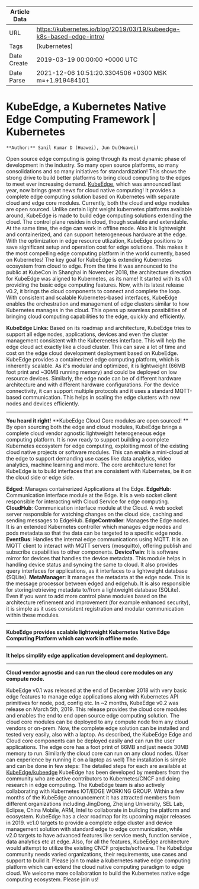 |             Article Data             ||
| ----------------- | ----------------- |
| URL               | https://kubernetes.io/blog/2019/03/19/kubeedge-k8s-based-edge-intro/        |
| Tags              | [kubernetes]       |
| Date Create       | 2019-03-19 00:00:00 &#43;0000 UTC |
| Date Parse        | 2021-12-06 10:51:20.3304506 &#43;0300 MSK m=&#43;1.919484101  |

# KubeEdge, a Kubernetes Native Edge Computing Framework | Kubernetes

	
	
	
	
	**Author:** Sanil Kumar D (Huawei), Jun Du(Huawei)
Open source edge computing is going through its most dynamic phase of development in the industry. So many open source platforms, so many consolidations and so many initiatives for standardization! This shows the strong drive to build better platforms to bring cloud computing to the edges to meet ever increasing demand. [KubeEdge](https://github.com/kubeedge/kubeedge), which was announced last year, now brings great news for cloud native computing! It provides a complete edge computing solution based on Kubernetes with separate cloud and edge core modules. Currently, both the cloud and edge modules are open sourced.
Unlike certain light weight kubernetes platforms available around, KubeEdge is made to build edge computing solutions extending the cloud. The control plane resides in cloud, though scalable and extendable. At the same time, the edge can work in offline mode. Also it is lightweight and containerized, and can support heterogeneous hardware at the edge. With the optimization in edge resource utlization, KubeEdge positions to save significant setup and operation cost for edge solutions. This makes it the most compelling edge computing platform in the world currently, based on Kubernetes!
The key goal for KubeEdge is extending Kubernetes ecosystem from cloud to edge. From the time it was announced to the public at KubeCon in Shanghai in November 2018, the architecture direction for KubeEdge was aligned to Kubernetes, as its name!
It started with its v0.1 providing the basic edge computing features. Now, with its latest release v0.2, it brings the cloud components to connect and complete the loop. With consistent and scalable Kubernetes-based interfaces, KubeEdge enables the orchestration and management of edge clusters similar to how Kubernetes manages in the cloud. This opens up seamless possibilities of bringing cloud computing capabilities to the edge, quickly and efficiently.

**KubeEdge Links:**
Based on its roadmap and architecture, KubeEdge tries to support all edge nodes, applications, devices and even the cluster management consistent with the Kuberenetes interface. This will help the edge cloud act exactly like a cloud cluster. This can save a lot of time and cost on the edge cloud development deployment based on KubeEdge.
KubeEdge provides a containerized edge computing platform, which is inherently scalable. As it&#39;s modular and optimized, it is lightweight (66MB foot print and ~30MB running memory) and could be deployed on low resource devices. Similarly, the edge node can be of different hardware architecture and with different hardware configurations. For the device connectivity, it can support multiple protocols and it uses a standard MQTT-based communication. This helps in scaling the edge clusters with new nodes and devices efficiently.
****
**You heard it right!**
**KubeEdge Cloud Core modules are open sourced!
**
By open sourcing both the edge and cloud modules, KubeEdge brings a complete cloud vendor agnostic lightweight heterogeneous edge computing platform. It is now ready to support building a complete Kubernetes ecosystem for edge computing, exploiting most of the existing cloud native projects or software modules. This can enable a mini-cloud at the edge to support demanding use cases like data analytics, video analytics, machine learning and more.
The core architecture tenet for KubeEdge is to build interfaces that are consistent with Kubernetes, be it on the cloud side or edge side.

**Edged**: Manages containerized Applications at the Edge.
**EdgeHub**: Communication interface module at the Edge. It is a web socket client responsible for interacting with Cloud Service for edge computing.
**CloudHub**: Communication interface module at the Cloud. A web socket server responsible for watching changes on the cloud side, caching and sending messages to EdgeHub.
**EdgeController**: Manages the Edge nodes. It is an extended Kubernetes controller which manages edge nodes and pods metadata so that the data can be targeted to a specific edge node.
**EventBus**: Handles the internal edge communications using MQTT. It is an MQTT client to interact with MQTT servers (mosquitto), offering publish and subscribe capabilities to other components.
**DeviceTwin**: It is software mirror for devices that handles the device metadata. This module helps in handling device status and syncing the same to cloud. It also provides query interfaces for applications, as it interfaces to a lightweight database (SQLite).
**MetaManager**: It manages the metadata at the edge node. This is the message processor between edged and edgehub. It is also responsible for storing/retrieving metadata to/from a lightweight database (SQLite).
Even if you want to add more control plane modules based on the architecture refinement and improvement (for example enhanced security), it is simple as it uses consistent registration and modular communication within these modules.
****
**KubeEdge provides scalable lightweight Kubernetes Native Edge Computing Platform which can work in offline mode.**

****
**It helps simplify edge application development and deployment.**

****
**Cloud vendor agnostic and can run the cloud core modules on any compute node.**

KubeEdge v0.1 was released at the end of December 2018 with very basic edge features to manage edge applications along with Kubernetes API primitives for node, pod, config etc. In ~2 months, KubeEdge v0.2 was release on March 5th, 2019. This release provides the cloud core modules and enables the end to end open source edge computing solution. The cloud core modules can be deployed to any compute node from any cloud vendors or on-prem.
Now, the complete edge solution can be installed and tested very easily, also with a laptop.
As described, the KubeEdge Edge and Cloud core components can be deployed easily and can run the user applications. The edge core has a foot print of 66MB and just needs 30MB memory to run. Similarly the cloud core can run on any cloud nodes. (User can experience by running it on a laptop as well)
The installation is simple and can be done in few steps:
The detailed steps for each are available at [KubeEdge/kubeedge](https://github.com/kubeedge/kubeedge)
KubeEdge has been developed by members from the community who are active contributors to Kubernetes/CNCF and doing research in edge computing. The KubeEdge team is also actively collaborating with Kubernetes IOT/EDGE WORKING GROUP. Within a few months of the KubeEdge announcement it has attracted members from different organizations including JingDong, Zhejiang University, SEL Lab, Eclipse, China Mobile, ARM, Intel to collaborate in building the platform and ecosystem.
KubeEdge has a clear roadmap for its upcoming major releases in 2019. vc1.0 targets to provide a complete edge cluster and device management solution with standard edge to edge communication, while v2.0 targets to have advanced features like service mesh, function service , data analytics etc at edge. Also, for all the features, KubeEdge architecture would attempt to utilize the existing CNCF projects/software.
The KubeEdge community needs varied organizations, their requirements, use cases and support to build it. Please join to make a kubernetes native edge computing platform which can extend the cloud native computing paradigm to edge cloud.
We welcome more collaboration to build the Kubernetes native edge computing ecosystem. Please join us!


	

	


